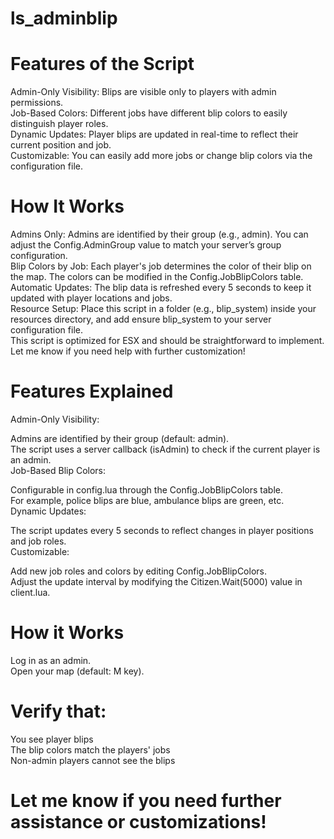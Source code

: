 # ls_adminblip

# Features of the Script  
Admin-Only Visibility: Blips are visible only to players with admin permissions.  
Job-Based Colors: Different jobs have different blip colors to easily distinguish player roles.  
Dynamic Updates: Player blips are updated in real-time to reflect their current position and job.  
Customizable: You can easily add more jobs or change blip colors via the configuration file.  
  
# How It Works  
Admins Only: Admins are identified by their group (e.g., admin). You can adjust the Config.AdminGroup value to match your server’s group configuration.    
Blip Colors by Job: Each player's job determines the color of their blip on the map. The colors can be modified in the Config.JobBlipColors table.    
Automatic Updates: The blip data is refreshed every 5 seconds to keep it updated with player locations and jobs.    
Resource Setup: Place this script in a folder (e.g., blip_system) inside your resources directory, and add ensure blip_system to your server configuration file.    
This script is optimized for ESX and should be straightforward to implement. Let me know if you need help with further customization!    
  
# Features Explained  
Admin-Only Visibility:  

Admins are identified by their group (default: admin).  
The script uses a server callback (isAdmin) to check if the current player is an admin.  
Job-Based Blip Colors:  

Configurable in config.lua through the Config.JobBlipColors table.  
For example, police blips are blue, ambulance blips are green, etc.  
Dynamic Updates:  
  
The script updates every 5 seconds to reflect changes in player positions and job roles.  
Customizable:  
  
Add new job roles and colors by editing Config.JobBlipColors.  
Adjust the update interval by modifying the Citizen.Wait(5000) value in client.lua.  

# How it Works
Log in as an admin.  
Open your map (default: M key). 

# Verify that:  
You see player blips  
The blip colors match the players' jobs  
Non-admin players cannot see the blips    

# Let me know if you need further assistance or customizations!  
  


